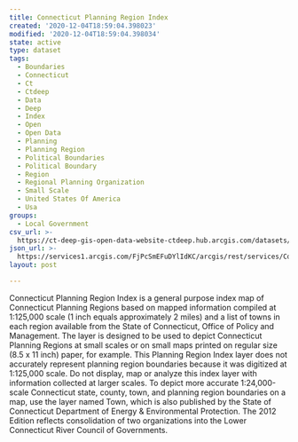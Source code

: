 ```yaml
---
title: Connecticut Planning Region Index
created: '2020-12-04T18:59:04.398023'
modified: '2020-12-04T18:59:04.398034'
state: active
type: dataset
tags:
  - Boundaries
  - Connecticut
  - Ct
  - Ctdeep
  - Data
  - Deep
  - Index
  - Open
  - Open Data
  - Planning
  - Planning Region
  - Political Boundaries
  - Political Boundary
  - Region
  - Regional Planning Organization
  - Small Scale
  - United States Of America
  - Usa
groups:
  - Local Government
csv_url: >-
  https://ct-deep-gis-open-data-website-ctdeep.hub.arcgis.com/datasets/743ea4808b85469d8d9f7c5e6b661ee8_0.csv?outSR=%7B%22latestWkid%22%3A2234%2C%22wkid%22%3A102656%7D
json_url: >-
  https://services1.arcgis.com/FjPcSmEFuDYlIdKC/arcgis/rest/services/Connecticut_Planning_Region_Index/FeatureServer/0
layout: post

---
```

Connecticut Planning Region Index is a general purpose index map of Connecticut Planning Regions based on mapped information compiled at 1:125,000 scale (1 inch equals approximately 2 miles) and a list of towns in each region available from the State of Connecticut, Office of Policy and Management. The layer is designed to be used to depict Connecticut Planning Regions at small scales or on small maps printed on regular size (8.5 x 11 inch) paper, for example. This Planning Region Index layer does not accurately represent planning region boundaries because it was digitized at 1:125,000 scale. Do not display, map or analyze this index layer with information collected at larger scales. To depict more accurate 1:24,000-scale Connecticut state, county, town, and planning region boundaries on a map, use the layer named Town, which is also published by the State of Connecticut Department of Energy &amp; Environmental Protection. The 2012 Edition reflects consolidation of two organizations into the Lower Connecticut River Council of Governments.
